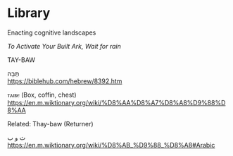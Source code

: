 # Library 

Enacting cognitive landscapes

*To Activate Your Built Ark, Wait for rain*

TAY-BAW

תֵּבָה   <br>
https://biblehub.com/hebrew/8392.htm

ⲧⲁⲓⲃⲉ (Box, coffin, chest)
https://en.m.wiktionary.org/wiki/%D8%AA%D8%A7%D8%A8%D9%88%D8%AA


Related: Thay-baw (Returner)

ث و ب  <br>
https://en.m.wiktionary.org/wiki/%D8%AB_%D9%88_%D8%A8#Arabic


